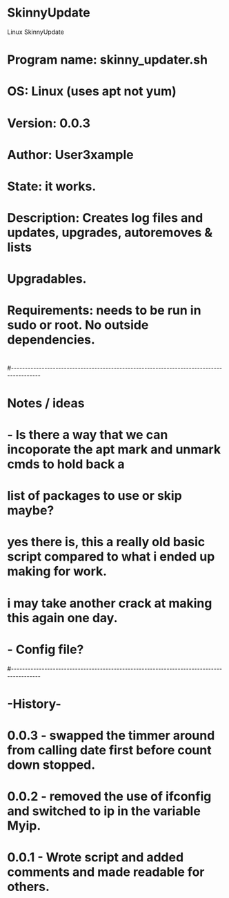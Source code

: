 # SkinnyUpdate
Linux SkinnyUpdate

# ############################################################################
# Program name: skinny_updater.sh
# OS: Linux (uses apt not yum)
# Version: 0.0.3
# Author: User3xample
# State: it works.
# Description: Creates log files and updates, upgrades, autoremoves & lists
# Upgradables.
#
# Requirements: needs to be run in sudo or root.  No outside dependencies.
# ############################################################################
#----------------------------------------------------------------------------------------
# Notes / ideas

# - Is there a way that we can incoporate the apt mark and unmark cmds to hold back a
#   list of packages to use or skip maybe?
# yes there is, this a really old basic script compared to what i ended up making for work.
# i may take another crack at making this again one day.
# - Config file?
 
#----------------------------------------------------------------------------------------
# -History-
# 0.0.3 - swapped the timmer around from calling date first before count down stopped.
# 0.0.2 - removed the use of ifconfig and switched to ip in the variable Myip.
# 0.0.1 - Wrote script and added comments and made readable for others.

